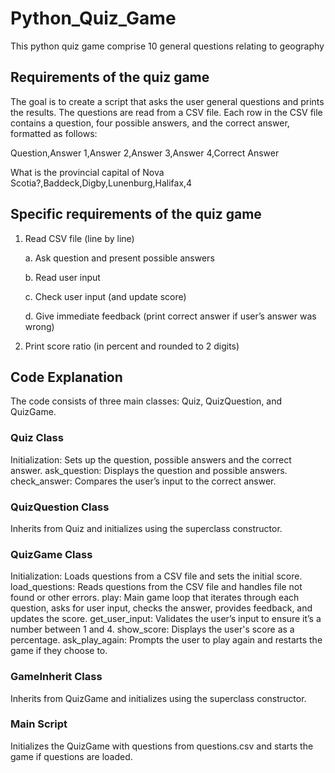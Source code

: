 # Python_Quiz_Game
This python quiz game comprise 10 general questions relating to geography

## Requirements of the quiz game
The goal is to create a script that asks the user general questions and prints the results. The questions are read from a CSV file. Each row in the CSV file contains a question, four possible answers, and the correct answer, formatted as follows: 

Question,Answer 1,Answer 2,Answer 3,Answer 4,Correct Answer

What is the provincial capital of Nova Scotia?,Baddeck,Digby,Lunenburg,Halifax,4

## Specific requirements of the quiz game
1. Read CSV file (line by line)
   
   a. Ask question and present possible answers
   
   b. Read user input
   
   c. Check user input (and update score)
   
   d. Give immediate feedback (print correct answer if user’s answer was  wrong)
   
3. Print score ratio (in percent and rounded to 2 digits)
## Code Explanation
The code consists of three main classes: Quiz, QuizQuestion, and QuizGame.

### Quiz Class
Initialization: Sets up the question, possible answers and the correct answer.
ask_question: Displays the question and possible answers.
check_answer: Compares the user’s input to the correct answer.
### QuizQuestion Class
Inherits from Quiz and initializes using the superclass constructor.
### QuizGame Class
Initialization: Loads questions from a CSV file and sets the initial score.
load_questions: Reads questions from the CSV file and handles file not found or other errors.
play: Main game loop that iterates through each question, asks for user input, checks the answer, provides feedback, and updates the score.
get_user_input: Validates the user’s input to ensure it’s a number between 1 and 4.
show_score: Displays the user's score as a percentage.
ask_play_again: Prompts the user to play again and restarts the game if they choose to.
### GameInherit Class
Inherits from QuizGame and initializes using the superclass constructor.
### Main Script
Initializes the QuizGame with questions from questions.csv and starts the game if questions are loaded.
